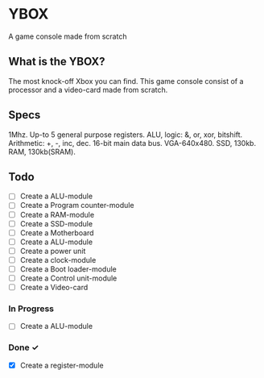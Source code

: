 # YBOX
A game console made from scratch

## What is the YBOX?
The most knock-off Xbox you can find. This game console consist of a processor and a video-card made from scratch.

## Specs
1Mhz.
Up-to 5 general purpose registers.
ALU, logic: &, or, xor, bitshift. Arithmetic: +, -, inc, dec.
16-bit main data bus.
VGA-640x480.
SSD, 130kb.
RAM, 130kb(SRAM).


## Todo

- [ ]  Create a ALU-module  
- [ ]  Create a Program counter-module  
- [ ]  Create a RAM-module  
- [ ]  Create a SSD-module  
- [ ]  Create a Motherboard  
- [ ]  Create a ALU-module  
- [ ]  Create a power unit
- [ ]  Create a clock-module
- [ ]  Create a Boot loader-module
- [ ]  Create a Control unit-module
- [ ]  Create a Video-card 

### In Progress

- [ ] Create a ALU-module 

### Done ✓

- [x] Create a register-module 
